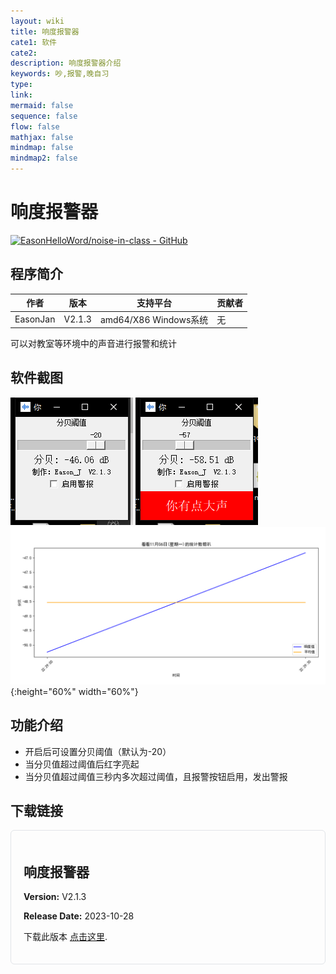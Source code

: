 ```yaml
---
layout: wiki
title: 响度报警器
cate1: 软件
cate2:
description: 响度报警器介绍
keywords: 吵,报警,晚自习
type:
link:
mermaid: false
sequence: false
flow: false
mathjax: false
mindmap: false
mindmap2: false
---
```


# 响度报警器

[![EasonHelloWord/noise-in-class - GitHub](https://gh-card.dev/repos/EasonHelloWord/noise-in-class.svg)](https://github.com/EasonHelloWord/noise-in-class)

## 程序简介

| 作者     | 版本   | 支持平台              | 贡献者 |
| -------- | ------ | --------------------- | ------ |
| EasonJan | V2.1.3 | amd64/X86 Windows系统 | 无     |

可以对教室等环境中的声音进行报警和统计

## 软件截图

![未报警](/images/wiki/noise-in-class/%E6%9C%AA%E6%8A%A5%E8%AD%A6.png)
![报警](/images/wiki/noise-in-class/%E6%8A%A5%E8%AD%A6.png)
![统计图](/images/wiki/noise-in-class/%E7%BB%9F%E8%AE%A1%E5%9B%BE.png){:height="60%" width="60%"}

## 功能介绍

* 开启后可设置分贝阈值（默认为-20）
* 当分贝值超过阈值后红字亮起
* 当分贝值超过阈值三秒内多次超过阈值，且报警按钮启用，发出警报

## 下载链接

<div style="border: 1px solid #e1e4e8; border-radius: 6px; padding: 20px;">
  <h2>响度报警器</h2>
  <p><strong>Version:</strong> V2.1.3</p>
  <p><strong>Release Date:</strong> 2023-10-28</p>
  <p>下载此版本 <a href="https://github.com/EasonHelloWord/noise-in-class/releases" target="_blank">点击这里</a>.</p>
</div>




